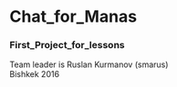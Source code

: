 # Chat_for_Manas
<h3>First_Project_for_lessons</h3>
Team leader is Ruslan Kurmanov (smarus) </br>
Bishkek 2016
